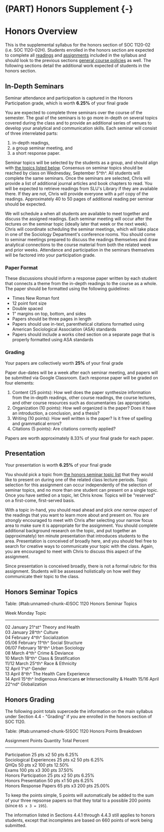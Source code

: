 # (PART) Honors Supplement {-}

# Honors Overview

This is the supplemental syllabus for the honors section of SOC 1120-02 (i.e. SOC 1120-02H). Students enrolled in the honors section are expected to complete all [readings](/lecture-schedule.html) and [assignments](/assignments-and-grading.html) included in the syllabus and should look to the previous sections [general course policies](/course-policies.html) as well. The following sections detail the additional work expected of students in the honors section.

## In-Depth Seminars

<div class="rmdtip">
<p>Seminar attendance and participation is captured in the Honors Participation grade, which is worth <strong>6.25%</strong> of your final grade</p>
</div>

You are expected to complete three seminars over the course of the semester. The goal of the seminars is to go more in-depth on several topics covered during the class and to provide an additional series of venues to develop your analytical and communication skills. Each seminar will consist of three interrelated parts:

1.  in-depth readings,
2.  a group seminar meeting, and
3.  a short response paper.

Seminar topics will be selected by the students as a group, and should align with [the topics listed below](/honors-seminar-topics.html). Consensus on seminar topics should be reached by class on Wednesday, September 5^th^. All students will complete the same seminars. Once the seminars are selected, Chris will provide a list of additional journal articles and book chapters to read. You will be expected to retrieve readings from SLU's Library if they are available there. If they are not, Chris will provide everyone with a `pdf` copy of the readings. Approximately 40 to 50 pages of additional reading per seminar should be expected.

We will schedule a when all students are available to meet together and discuss the assigned readings. Each seminar meeting will occur after the lectures on the seminar topic (ideally later that week or the next week). Chris will coordinate scheduling the seminar meetings, which will take place in one of the Sociology Department's conference rooms. You should come to seminar meetings prepared to discuss the readings themselves and draw analytical connections to the course material from both the related week and prior weeks. Attendance and participation in the seminars themselves will be factored into your participation grade.

### Paper Format

These discussions should inform a response paper written by each student that connects a theme from the in-depth readings to the course as a whole. The paper should be formatted using the following guidelines:

* Times New Roman font
* 12 point font size
* Double spaced
* 1" margins on top, bottom, and sides
* Papers should be three pages in length
* Papers should use in-text, parenthetical citations formatted using American Sociological Association (ASA) standards
* Papers should include a works cited section on a separate page that is properly formatted using ASA standards

### Grading

<div class="rmdtip">
<p>Your papers are collectively worth <strong>25%</strong> of your final grade</p>
</div>

Paper due-dates will be a week after each seminar meeting, and papers will be submitted via Google Classroom. Each response paper will be graded on four elements:

1.  Content (25 points): How well does the paper synthesize information
    from the in-depth readings, other course readings, the course
    lectures, and other course resources such as documentaries (as
    appropriate).
2.  Organization (10 points): How well organized is the paper? Does it
    have an introduction, a conclusion, and a thesis?
3.  Writing (10 points): How well written is the paper? Is it free of
    spelling and grammatical errors?
4.  Citations (5 points): Are citations correctly applied?

Papers are worth approximately 8.33% of your final grade for each paper.

## Presentation

<div class="rmdtip">
<p>Your presentation is worth <strong>6.25%</strong> of your final grade</p>
</div>

You should pick a topic from [the honors seminar topic list](/honors-seminar-topics.html) that they would like to present on during one of the related class lecture periods. Topic selection for this assignment can occur independently of the selection of seminar topics, and no more than one student can present on a single topic. Once you have settled on a topic, let Chris know. Topics will be "reserved" on a first-come, first-served basis.

With a topic in-hand, you should read ahead and pick *one narrow aspect* of the readings that you want to learn more about and present on. You are *strongly* encouraged to meet with Chris after selecting your narrow focus area to make sure it is appropriate for the assignment. You should complete additional background research on the topic, and put together an (approximately) ten minute presentation that introduces students to the area. Presentation is conceived of broadly here, and you should feel free to search for creative ways to communicate your topic with the class. Again, you are encouraged to meet with Chris to discuss this aspect of the assignment.

Since presentation is conceived broadly, there is not a formal rubric for this assignment. Students will be assessed holistically on how well they communicate their topic to the class.

## Honors Seminar Topics


Table: (\#tab:unnamed-chunk-4)SOC 1120 Honors Seminar Topics

Week    Monday            Topic                                                  
------  ----------------  -------------------------------------------------------
02      January 21^st^    Theory and Health                                      
03      January 28^th^    Culture                                                
04      February 4^th^    Socialization                                          
05/06   February 11^th^   Social Structure                                       
06/07   February 18^th^   Urban Sociology                                        
08      March 4^th^       Crime & Deviance                                       
10      March 18^th^      Class & Stratification                                 
11/12   March 25^th^      Race & Ethnicity                                       
12      April 1^st^       Gender                                                 
13      April 8^th^       The Health Care Experience                             
14      April 15^th^      Indigenous Americans **or** Intersectionality & Health 
15/16   April 22^nd^      Globalization                                          

## Honors Grading

The following point totals supercede the information on the main syllabus under Section 4.4 - "Grading" if you are enrolled in the honors section of SOC 1120.


Table: (\#tab:unnamed-chunk-5)SOC 1120 Honors Points Breakdown

Assignment                 Points    Quantity   Total     Percent 
-------------------------  --------  ---------  --------  --------
Participation              25 pts    x2         50 pts    6.25%   
Sociological Experiences   25 pts    x2         50 pts    6.25%   
QHQs                       50 pts    x2         100 pts   12.50%  
Exams                      100 pts   x3         300 pts   37.50%  
Honors Participation       25 pts    x2         50 pts    6.25%   
Honors Presentation        50 pts    x1         50 pts    6.25%   
Honors Response Papers     65 pts    x3         200 pts   25.00%  

To keep the points simple, 5 points will automatically be added to the sum of your three repsonse papers so that they total to a possible 200 points (since `65 x 3 = 195`).

The information listed in Sections 4.4.1 through 4.4.3 still applies to honors students, except that incompletes are based on 660 points of work being submitted.
